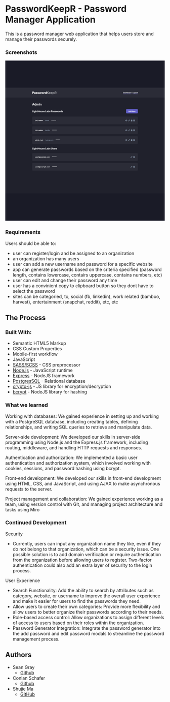 # PasswordKeepR - Password Manager Application

This is a password manager web application that helps users store and manage their passwords securely.

### Screenshots

![](./public/assets/screenshots.gif)

### Requirements

Users should be able to:

- user can register/login and be assigned to an organization
- an organization has many users
- user can add a new username and password for a specific website
- app can generate passwords based on the criteria specified (password length, contains lowercase, contairs uppercase, contains numbers, etc)
- user can edit and change their password any time
- user has a convinient copy to clipboard button so they dont have to select the password
- sites can be categoried, to, social (fb, linkedin), work related (bamboo, harvest), entertainment (snapchat, reddit), etc, etc


## The Process

### Built With:

- Semantic HTML5 Markup
- CSS Custom Properties
- Mobile-first workflow
- JavaScript
- [SASS/SCSS](https://sass-lang.com/) - CSS preprocessor
- [Node.js](https://nodejs.org/en) - JavaScript runtime
- [Express](https://expressjs.com/) - NodeJS framework
- [PostgresSQL](https://www.postgresql.org/) - Relational database
- [crypto-js](https://www.npmjs.com/package/crypto-js) - JS library for encryption/decryption
- [bcrypt](https://www.npmjs.com/package/bcrypt) - NodeJS library for hashing

### What we learned

Working with databases: We gained experience in setting up and working with a PostgreSQL database, including creating tables, defining relationships, and writing SQL queries to retrieve and manipulate data.

Server-side development: We developed our skills in server-side programming using Node.js and the Express.js framework, including routing, middleware, and handling HTTP requests and responses.

Authentication and authorization: We implemented a basic user authentication and authorization system, which involved working with cookies, sessions, and password hashing using bcrypt.

Front-end development: We developed our skills in front-end development using HTML, CSS, and JavaScript, and using AJAX to make asynchronous requests to the server.

Project management and collaboration: We gained experience working as a team, using version control with Git, and managing project architecture and tasks using Miro

### Continued Development

Security

- Currently, users can input any organization name they like, even if they do not belong to that organization, which can be a security issue. One possible solution is to add domain verification or require authentication from the organization before allowing users to register. Two-factor authentication could also add an extra layer of security to the login process.

User Experience

- Search Functionality: Add the ability to search by attributes such as category, website, or username to improve the overall user experience and make it easier for users to find the passwords they need.
- Allow users to create their own categories: Provide more flexibility and allow users to better organize their passwords according to their needs.
- Role-based access control: Allow organizations to assign different levels of access to users based on their roles within the organization.
- Password Generator Integration: Integrate the password generator into the add password and edit password modals to streamline the password management process.

## Authors

- Sean Gray
  - [Github](https://github.com/seangray-dev)
- Conlan Schafer
  - [Github](https://github.com/ConlanSchool)
- Shujie Ma
  - [GitHub](https://github.com/shujie1st)
